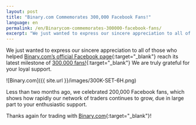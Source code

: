 ```yaml
---
layout: post
title: "Binary.com Commemorates 300,000 Facebook Fans!"
language: en
permalink: /en/Binarycom-commemorates-300000-facebook-fans/
excerpt: "We just wanted to express our sincere appreciation to all of those who helped Binary.com’s official Facebook page reach its latest milestone of 300,000 fans..."
---
```


We just wanted to express our sincere appreciation to all of those who helped [Binary.com’s official Facebook page](https://www.facebook.com/binarydotcom/){:target="_blank"} reach its latest milestone of [300,000 fans!](https://www.facebook.com/binarydotcom/){:target="_blank"} We are truly grateful for your loyal support.  


![Binary.com]({{ site.url }}/images/300K-SET-6H.png)

Less than two months ago, we celebrated 200,000 Facebook fans, which shows how rapidly our network of traders continues to grow, due in large part to your enthusiastic support.

Thanks again for trading with [Binary.com](https://www.binary.com/?l=EN&utm_source=blog&utm_medium=social&utm_content=text&utm_campaign=whatsnew){:target="_blank"}!

